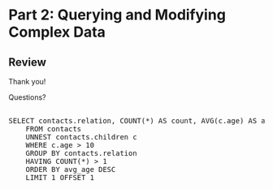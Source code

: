 # Part 2: Querying and Modifying Complex Data

## Review

Thank you!

Questions?

<pre id="example"> 
SELECT contacts.relation, COUNT(*) AS count, AVG(c.age) AS avg_age
    FROM contacts 
    UNNEST contacts.children c
    WHERE c.age > 10
    GROUP BY contacts.relation
    HAVING COUNT(*) > 1
    ORDER BY avg_age DESC
    LIMIT 1 OFFSET 1
</pre>
